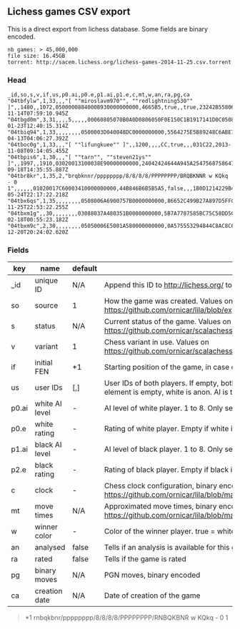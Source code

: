 ## Lichess games CSV export

This is a direct export from lichess database.
Some fields are binary encoded.

```
nb games: > 45,000,000
file size: 16.45GB
torrent: http://sacem.lichess.org/lichess-games-2014-11-25.csv.torrent
```

### Head

```csv
_id,so,s,v,if,us,p0.ai,p0.e,p1.ai,p1.e,c,mt,w,an,ra,pg,ca
"04tbfylw",1,33,,,"[ ""miroslavm970"", ""redlightning530"" ]",,1480,,1072,0500000884000B930000000000,4665B5,true,,true,23242B55806A801C6140,2013-11-14T07:59:10.945Z
"04tbgd0m",3,31,,,,5,,,,,00060805070B0A0D0806050F0E150C1B1917141D0C0508070804080A05050F060D0608050900,true,,,1B1C52806D8022356A8076A061A040C06480DE80016A801559A0E76005C860002464846484A440646440C067403A63806384A3404BA02C5D406FA06F4C6F4453A876206FAC6F24D860056620792065A00A53A42B4C60034B609340486448640D58605F6048605960125160702052640453648D408D404D646D204960144E603D4D687620556052606920,2014-01-23T12:40:15.314Z
"04tbiq94",1,33,,,,,,,,0500003D040048DC0000000000,5564275E5B89248C6ABE7CA744D8,false,,,236D8052802453A066A06A801D3A40C01A5580020541A00C3365A05C804680748015668C66446584A58062A01C59401B,2013-04-13T04:06:27.392Z
"04tboc0g",1,33,,,"[ ""lifungkuee"" ]",,1200,,,,CC,true,,,031C22,2013-11-08T09:14:05.455Z
"04tbpis6",1,30,,,"[ ""tarn"", ""steven21ys"" ]",,1997,,1910,03020013100038E90000000000,24042424644A945A2547568758647527AB8B592647484647B85C46CA6754249BA95A678A686648544524252454245448442426442524245282454404,true,,true,1B1C132552806D806A801574A0DE800123A3406384444859A04BA06D8C6D845AA040C040C059A45984144A80564054840D4A804EA02ADF60056140D76000D860057C8064406B805644566468A0043275803B668069200350806C8061803C0A02D06000DE6002335B845B845B645B645B6462202461A02D1494405464B380B3405D60446057A0426465A04560456445A473A40B5EA00C6E200D55A00E4EA44EA46520035D2004562045A04F203C46204CA04E20632046206C204E207520462076242C3D2B3E23BF022A6F404E206648472055A84F204E50,2013-09-18T14:35:55.887Z
"04tbr8kr",1,35,2,"brqbknnr/pppppppp/8/8/8/8/PPPPPPPP/BRQBKNNR w KQkq - 0 1",,,,,,01020017C60003410000000000,44B846B6B5B5A5,false,,,1B0D1214229B409B404E402A454061A04144598044400B7440,2013-05-24T22:17:22.218Z
"04tbx6qs",1,35,,,,,,,,0508006A6900757B0000000000,86652C499B27A897D5FFCAC7EB7ADFDEBAEBEDEF7BA6CACD,true,,,22251B1C5AA06D806A801440C0558064806484A4405E80528064844CA85EA07C405580231B43800574A05640138C408C804B80025A800B43649440548458404CA441605DA059A079AC78205DA06A4068A4724072A47020,2013-11-25T22:53:22.255Z
"04tbxm1g",,30,,,,,,,,03088037A480351B0000000000,5B7A7787585BC75C58DD5C9B7DDDDA,false,,,23241A6D806A805DA05280558061A073803A6D8040C054A05C803D6D8CAD801377600A5BA04860664049A054A05040654042A07A4458607154,2013-02-18T00:55:23.182Z
"04tbxm9c",2,30,,,,,,,,05050006E5001A580000000000,0A575553294844C8AC8C6A588549574686A846CB543449A886CD,false,,,1B6D801335528076A02340C02B1D6A80149480948051405580025B805B849B405C805E805AA0548040C05A845A44254B800D244EA051802DE06005A480A4806C605B445B4C5B846464646464A46584676074805BA8682045A06BA053B4,2013-12-20T20:24:02.620Z
```

### Fields

|key|name|default|description|
|---|----|-------|-----------|
|_id|unique ID|N/A|Append this ID to http://lichess.org/ to get the game URL|
|so|source|1|How the game was created. Values on https://github.com/ornicar/lila/blob/explore/modules/game/src/main/Source.scala|
|s|status|N/A|Current status of the game. Values on https://github.com/ornicar/scalachess/blob/master/src/main/scala/Status.scala|
|v|variant|1|Chess variant in use. Values on https://github.com/ornicar/scalachess/blob/master/src/main/scala/Variant.scala|
|if|initial FEN|*1|Starting position of the game, in case of chess960 or game from a position|
|us|user IDs|[,]|User IDs of both players. If empty, both are anon. If only one element, black is anon. If first element is empty, white is anon. AI is treated as anon: see p0.ai & p1.ai fields|
|p0.ai|white AI level|-|AI level of white player. 1 to 8. Only set if white player is an AI|
|p0.e|white rating|-|Rating of white player. Empty if white is anon or AI|
|p1.ai|black AI level|-|AI level of black player. 1 to 8. Only set if black player is an AI|
|p2.e|black rating|-|Rating of black player. Empty if black is anon or AI|
|c|clock|-|Chess clock configuration, binary encoded. Empty if unlimited game. See https://github.com/ornicar/lila/blob/master/modules/game/src/main/BinaryFormat.scala#L58|
|mt|move times|N/A|Approximated move times, binary encoded. See https://github.com/ornicar/lila/blob/master/modules/game/src/main/BinaryFormat.scala#L25|
|w|winner color|-|Color of the winner player. true = white, false = black, none = no winner|
|an|analysed|false|Tells if an analysis is available for this game|
|ra|rated|false|Tells if the game is rated|
|pg|binary moves|N/A|PGN moves, binary encoded|
|ca|creation date|N/A|Date of creation of the game|


> *1 rnbqkbnr/pppppppp/8/8/8/8/PPPPPPPP/RNBQKBNR w KQkq - 0 1
